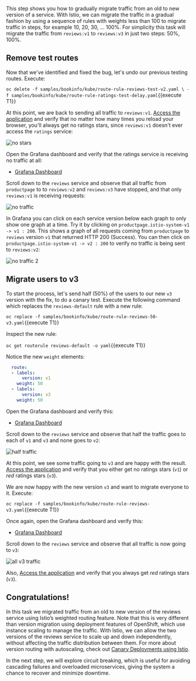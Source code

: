 This step shows you how to gradually migrate traffic from an old to new version of a service.
With Istio, we can migrate the traffic in a gradual fashion by using a sequence of rules with
weights less than 100 to migrate traffic in steps, for example 10, 20, 30, … 100%. For simplicity
this task will migrate the traffic from `reviews:v1` to `reviews:v3` in just two steps: 50%, 100%.

## Remove test routes
Now that we've identified and fixed the bug, let's undo our previous testing routes. Execute:

`oc delete -f samples/bookinfo/kube/route-rule-reviews-test-v2.yaml \
           -f samples/bookinfo/kube/route-rule-ratings-test-delay.yaml`{{execute T1}}

At this point, we are back to sending all traffic to `reviews:v1`. [Access the application](http://istio-ingress-istio-system.[[HOST_SUBDOMAIN]]-80-[[KATACODA_HOST]].environments.katacoda.com/productpage)
and verify that no matter how many times you reload your browser, you'll always get no ratings stars, since
`reviews:v1` doesn't ever access the `ratings` service:

![no stars](/openshift/assets/middleware/resilient-apps/stars-none.png)

Open the Grafana dashboard and verify that the ratings service is receiving no traffic at all:

* [Grafana Dashboard](http://grafana-istio-system.[[HOST_SUBDOMAIN]]-80-[[KATACODA_HOST]].environments.katacoda.com/dashboard/db/istio-dashboard)

Scroll down to the `reviews` service and observe that all traffic from `productpage` to to `reviews:v2` and
`reviews:v3` have stopped, and that only `reviews:v1` is receiving requests:

![no traffic](/openshift/assets/middleware/resilient-apps/ratings-no-traffic.png)

In Grafana you can click on each service version below each graph to only show one graph at a time. Try it by
clicking on `productpage.istio-system-v1 -> v1 : 200`. This shows a graph of all requests coming from
`productpage` to `reviews` version `v1` that returned HTTP 200 (Success). You can then click on
`productpage.istio-system-v1 -> v2 : 200` to verify no traffic is being sent to `reviews:v2`:

![no traffic 2](/openshift/assets/middleware/resilient-apps/ratings-no-traffic-v2.png)

## Migrate users to v3

To start the process, let's send half (50%) of the users to our new `v3` version with the fix, to do a canary test.
Execute the following command which replaces the `reviews-default` rule with a new rule:

`oc replace -f samples/bookinfo/kube/route-rule-reviews-50-v3.yaml`{{execute T1}}

Inspect the new rule:

`oc get routerule reviews-default -o yaml`{{execute T1}}

Notice the new `weight` elements:

```yaml
  route:
  - labels:
      version: v1
    weight: 50
  - labels:
      version: v3
    weight: 50
```

Open the Grafana dashboard and verify this:

* [Grafana Dashboard](http://grafana-istio-system.[[HOST_SUBDOMAIN]]-80-[[KATACODA_HOST]].environments.katacoda.com/dashboard/db/istio-dashboard)

Scroll down to the `reviews` service and observe that half the traffic goes to each of `v1` and `v3` and none goes
to `v2`:

![half traffic](/openshift/assets/middleware/resilient-apps/reviews-v1-v3-half.png)


At this point, we see some traffic going to `v3` and are happy with the result. [Access the application](http://istio-ingress-istio-system.[[HOST_SUBDOMAIN]]-80-[[KATACODA_HOST]].environments.katacoda.com/productpage)
and verify that you either get no ratings stars (`v1`) or _red_ ratings stars (`v3`).

We are now happy with the new version `v3` and want to migrate everyone to it. Execute:

`oc replace -f samples/bookinfo/kube/route-rule-reviews-v3.yaml`{{execute T1}}

Once again, open the Grafana dashboard and verify this:

* [Grafana Dashboard](http://grafana-istio-system.[[HOST_SUBDOMAIN]]-80-[[KATACODA_HOST]].environments.katacoda.com/dashboard/db/istio-dashboard)

Scroll down to the `reviews` service and observe that all traffic is now going to `v3`:

![all v3 traffic](/openshift/assets/middleware/resilient-apps/reviews-v3-all.png)

Also, [Access the application](http://istio-ingress-istio-system.[[HOST_SUBDOMAIN]]-80-[[KATACODA_HOST]].environments.katacoda.com/productpage)
and verify that you always get _red_ ratings stars (`v3`).

## Congratulations!

In this task we migrated traffic from an old to new version of the reviews service using Istio’s
weighted routing feature. Note that this is very different than version migration using deployment
features of OpenShift, which use instance scaling to manage the traffic. With Istio, we can allow
the two versions of the reviews service to scale up and down independently, without affecting the
traffic distribution between them. For more about version routing with autoscaling, check out
[Canary Deployments using Istio](https://istio.io/blog/canary-deployments-using-istio.html).

In the next step, we will explore circuit breaking, which is useful for avoiding cascading failures
and overloaded microservices, giving the system a chance to recover and minimize downtime.

